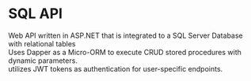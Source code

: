 # SQL API
 
Web API written in ASP.NET that is integrated to a SQL Server Database with relational tables<br>
Uses Dapper as a Micro-ORM to execute CRUD stored procedures with dynamic parameters.<br>
utilizes JWT tokens as authentication for user-specific endpoints.
